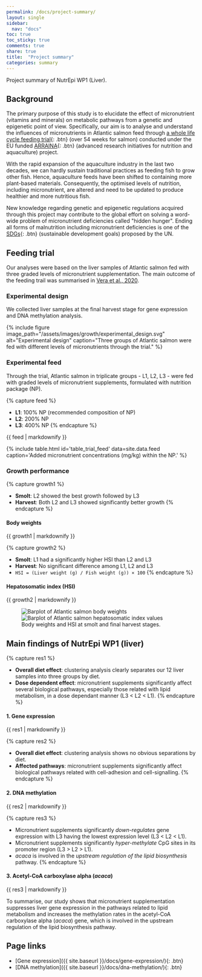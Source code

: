 ```yaml
---
permalink: /docs/project-summary/
layout: single
sidebar:
  nav: "docs"
toc: true
toc_sticky: true
comments: true
share: true
title:  "Project summary"
categories: summary
---
```


Project summary of NutrEpi WP1 (Liver).

## Background
The primary purpose of this study is to elucidate the effect of micronutrient (vitamins and minerals) on metabolic pathways from a genetic and epigenetic point of view. Specifically, our aim is to analyse and understand the influences of micronutrients in Atlantic salmon feed through [a whole life cycle feeding trial](https://doi.org/10.1016/j.aquaculture.2020.735551){: .btn} (over 54 weeks for salmon) conducted under the EU funded [ARRAINA](https://www.arraina.eu/){: .btn} (advanced research initiatives for nutrition and aquaculture) project.

With the rapid expansion of the aquaculture industry in the last two decades, we can hardly sustain traditional practices as feeding fish to grow other fish. Hence, aquaculture feeds have been shifted to containing more plant-based materials. Consequently, the optimised levels of nutrition, including micronutrient, are altered and need to be updated to produce healthier and more nutritious fish.

New knowledge regarding genetic and epigenetic regulations acquired through this project may contribute to the global effort on solving a word-wide problem of micronutrient deficiencies called "hidden hunger". Ending all forms of malnutrition including micronutrient deficiencies is one of the [SDGs](https://sdgs.un.org/goals){: .btn} (sustainable development goals) proposed by the UN.

## Feeding trial
Our analyses were based on the liver samples of Atlantic salmon fed with three graded levels of micronutrient supplementation. The main outcome of the feeding trail was summarised in [Vera et al., 2020](https://doi.org/10.1016/j.aquaculture.2020.735551).

### Experimental design
We collected liver samples at the final harvest stage for gene expression and DNA methylation analysis.

{% include figure
  image_path="/assets/images/growth/experimental_design.svg"
  alt="Experimental design"
  caption="Three groups of Atlantic salmon were fed with different levels of micronutrients through the trial." %}

### Experimental feed
Through the trial, Atlantic salmon in triplicate groups - L1, L2, L3 - were fed with graded levels of micronutrient supplements, formulated with nutrition package (NP).

{% capture feed %}
- **L1**: 100% NP (recommended composition of NP)
- **L2**: 200% NP
- **L3**: 400% NP
{% endcapture %}

<div class="notice">
  {{ feed | markdownify }}
</div>

{% include table.html id='table_trial_feed' data=site.data.feed
   caption='Added micronutrient concentrations (mg/kg) within the NP.' %}

### Growth performance

{% capture growth1 %}
- **Smolt**: L2 showed the best growth followed by L3
- **Harvest**: Both L2 and L3 showed significantly better growth
{% endcapture %}

<div class="notice">
  <h4 class="no_toc">Body weights</h4>
  {{ growth1 | markdownify }}
</div>

{% capture growth2 %}
- **Smolt**: L1 had a significantly higher HSI than L2 and L3
- **Harvest**: No significant difference among L1, L2 and L3
- `HSI = (Liver weight (g) / Fish weight (g)) × 100`
{% endcapture %}

<div class="notice">
  <h4 class="no_toc">Hepatosomatic index (HSI)</h4>
  {{ growth2 | markdownify }}
</div>

<figure class="half">
    <img src="{{ site.baseurl }}/assets/images/growth/weight_barplot.svg" alt="Barplot of Atlantic salmon body weights">
    <img src="{{ site.baseurl }}/assets/images/growth/hsi_barplot.svg" alt="Barplot of Atlantic salmon hepatosomatic index values">
    <figcaption>Body weights and HSI at smolt and final harvest stages.</figcaption>
</figure>

## Main findings of NutrEpi WP1 (liver)

{% capture res1 %}
- **Overall diet effect**: clustering analysis clearly separates our 12 liver samples into three groups by diet.
- **Dose dependent effect**: micronutrient supplements significantly affect several biological pathways, especially those related with lipid metabolism, in a dose dependant manner (L3 < L2 < L1).
{% endcapture %}

<div class="notice--info">
  <h4 class="no_toc">1. Gene expression</h4>
  {{ res1 | markdownify }}
</div>

{% capture res2 %}
- **Overall diet effect**: clustering analysis shows no obvious separations by diet.
- **Affected pathways**: micronutrient supplements significantly affect biological pathways related with cell-adhesion and cell-signalling.
{% endcapture %}

<div class="notice--info">
  <h4 class="no_toc">2. DNA methylation</h4>
  {{ res2 | markdownify }}
</div>

{% capture res3 %}
- Micronutrient supplements significantly *down-regulates* gene expression with L3 having the lowest expression level (L3 < L2 < L1).
- Micronutrient supplements significantly *hyper-methylate* CpG sites in its promoter region (L3 > L2 > L1).
- *acaca* is involved in the *upstream regulation of the lipid biosynthesis* pathway.
{% endcapture %}

<div class="notice--info">
  <h4 class="no_toc">3. Acetyl-CoA carboxylase alpha (<i>acaca</i>)</h4>
  {{ res3 | markdownify }}
</div>

To summarise, our study shows that micronutrient supplementation suppresses liver gene expression in the pathways related to lipid metabolism and increases the methylation rates in the acetyl-CoA carboxylase alpha (*acaca*) gene, which is involved in the upstream regulation of the lipid biosynthesis pathway.

## Page links
- [Gene expression]({{ site.baseurl }}/docs/gene-expression/){: .btn}
- [DNA methylation]({{ site.baseurl }}/docs/dna-methylation/){: .btn}
